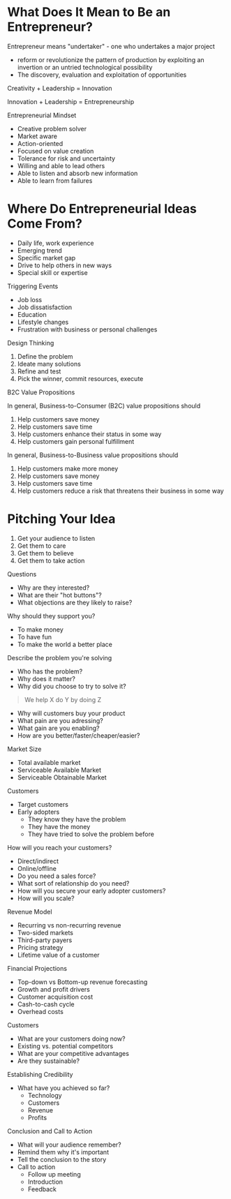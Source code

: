 # What Does It Mean to Be an Entrepreneur?

Entrepreneur means "undertaker" - one who undertakes a major project

- reform or revolutionize the pattern of production by exploiting an invertion or an untried technological possibility
- The discovery, evaluation and exploitation of opportunities

Creativity + Leadership = Innovation

Innovation + Leadership = Entrepreneurship

Entrepreneurial Mindset

- Creative problem solver
- Market aware
- Action-oriented
- Focused on value creation
- Tolerance for risk and uncertainty
- Willing and able to lead others
- Able to listen and absorb new information
- Able to learn from failures

# Where Do Entrepreneurial Ideas Come From?

- Daily life, work experience
- Emerging trend
- Specific market gap
- Drive to help others in new ways
- Special skill or expertise

Triggering Events

- Job loss
- Job dissatisfaction
- Education
- Lifestyle changes
- Frustration with business or personal challenges

Design Thinking

1. Define the problem
2. Ideate many solutions
3. Refine and test
4. Pick the winner, commit resources, execute

B2C Value Propositions

In general, Business-to-Consumer (B2C) value propositions should

1. Help customers save money
2. Help customers save time
3. Help customers enhance their status in some way
4. Help customers gain personal fulfillment

In general, Business-to-Business value propositions should

1. Help customers make more money
2. Help customers save money
3. Help customers save time
4. Help customers reduce a risk that threatens their business in some way

# Pitching Your Idea

1. Get your audience to listen
2. Get them to care
3. Get them to believe
4. Get them to take action

Questions

- Why are they interested?
- What are their "hot buttons"?
- What objections are they likely to raise?

Why should they support you?

- To make money
- To have fun
- To make the world a better place

Describe the problem you're solving

- Who has the problem?
- Why does it matter?
- Why did you choose to try to solve it?

> We help X do Y by doing Z

- Why will customers buy your product
- What pain are you adressing?
- What gain are you enabling?
- How are you better/faster/cheaper/easier?

Market Size

- Total available market
- Serviceable Available Market
- Serviceable Obtainable Market

Customers

- Target customers
- Early adopters
  - They know they have the problem
  - They have the money
  - They have tried to solve the problem before

How will you reach your customers?

- Direct/indirect
- Online/offline
- Do you need a sales force?
- What sort of relationship do you need?
- How will you secure your early adopter customers?
- How will you scale?

Revenue Model

- Recurring vs non-recurring revenue
- Two-sided markets
- Third-party payers
- Pricing strategy
- Lifetime value of a customer

Financial Projections

- Top-down vs Bottom-up revenue forecasting
- Growth and profit drivers
- Customer acquisition cost
- Cash-to-cash cycle
- Overhead costs

Customers

- What are your customers doing now?
- Existing vs. potential competitors
- What are your competitive advantages
- Are they sustainable?

Establishing Credibility

- What have you achieved so far?
  - Technology
  - Customers
  - Revenue
  - Profits

Conclusion and Call to Action

- What will your audience remember?
- Remind them why it's important
- Tell the conclusion to the story
- Call to action
  - Follow up meeting
  - Introduction
  - Feedback
